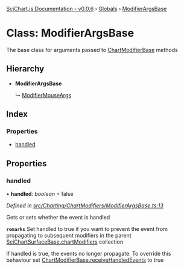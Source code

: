[SciChart.js Documentation - v0.0.6](../README.md) › [Globals](../globals.md) › [ModifierArgsBase](modifierargsbase.md)

# Class: ModifierArgsBase

The base class for arguments passed to [ChartModifierBase](chartmodifierbase.md) methods

## Hierarchy

* **ModifierArgsBase**

  ↳ [ModifierMouseArgs](modifiermouseargs.md)

## Index

### Properties

* [handled](modifierargsbase.md#handled)

## Properties

###  handled

• **handled**: *boolean* = false

*Defined in [src/Charting/ChartModifiers/ModifierArgsBase.ts:13](https://github.com/ABTSoftware/SciChart.Dev/blob/46671d21ce/Web/src/SciChart/src/Charting/ChartModifiers/ModifierArgsBase.ts#L13)*

Gets or sets whether the event is handled

**`remarks`** 
Set handled to true if you want to prevent the event from propagating to subsequent modifiers in the
parent [SciChartSurfaceBase.chartModifiers](scichartsurfacebase.md#readonly-chartmodifiers) collection

If handled is true, the events no longer propagate. To override this behaviour set [ChartModifierBase.receiveHandledEvents](chartmodifierbase.md#receivehandledevents) to true
